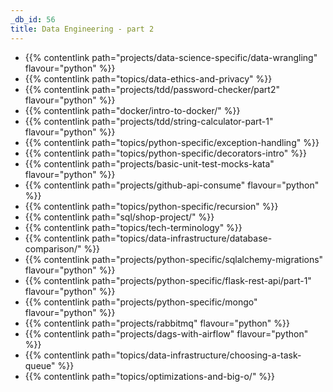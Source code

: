 ```yaml
---
_db_id: 56
title: Data Engineering - part 2
---
```


- {{% contentlink path="projects/data-science-specific/data-wrangling" flavour="python" %}}
- {{% contentlink path="topics/data-ethics-and-privacy" %}}
- {{% contentlink path="projects/tdd/password-checker/part2" flavour="python" %}}
- {{% contentlink path="docker/intro-to-docker/" %}}
- {{% contentlink path="projects/tdd/string-calculator-part-1" flavour="python" %}}
- {{% contentlink path="topics/python-specific/exception-handling" %}}
- {{% contentlink path="topics/python-specific/decorators-intro" %}}
- {{% contentlink path="projects/basic-unit-test-mocks-kata" flavour="python" %}}
- {{% contentlink path="projects/github-api-consume" flavour="python" %}}
- {{% contentlink path="topics/python-specific/recursion" %}}
- {{% contentlink path="sql/shop-project/" %}}
- {{% contentlink path="topics/tech-terminology" %}}
- {{% contentlink path="topics/data-infrastructure/database-comparison/" %}}
- {{% contentlink path="projects/python-specific/sqlalchemy-migrations" flavour="python" %}}
- {{% contentlink path="projects/python-specific/flask-rest-api/part-1" flavour="python" %}}
- {{% contentlink path="projects/python-specific/mongo" flavour="python" %}}
- {{% contentlink path="projects/rabbitmq" flavour="python" %}}
- {{% contentlink path="projects/dags-with-airflow" flavour="python" %}}
- {{% contentlink path="topics/data-infrastructure/choosing-a-task-queue" %}}
- {{% contentlink path="topics/optimizations-and-big-o/" %}}
